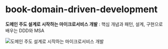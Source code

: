 # book-domain-driven-development

**도메인 주도 설계로 시작하는 마이크로서비스 개발** : 핵심 개념과 패턴, 설계, 구현으로 배우는 DDD와 MSA
 
![도메인 주도 설계로 시작하는 마이크로서비스 개발](http://bimage.interpark.com/goods_image/8/5/0/1/348138501g.jpg)
